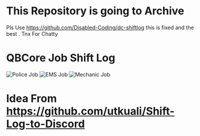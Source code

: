 # This Repository is going to Archive 
Pls Use 
https://github.com/Disabled-Coding/dc-shiftlog
this is fixed and the best . Tnx For Chatty

# QBCore Job Shift Log

![Police Job](https://cdn.discordapp.com/attachments/911895850148560917/912792069939032144/unknown.png)
![EMS Job](https://cdn.discordapp.com/attachments/911895850148560917/912791998631649310/unknown.png)
![Mechanic Job](https://cdn.discordapp.com/attachments/911895850148560917/912792069939032144/unknown.png)

# Idea From https://github.com/utkuali/Shift-Log-to-Discord
